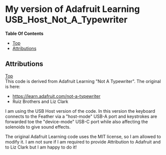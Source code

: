 # My version of Adafruit Learning USB_Host_Not_A_Typewriter

**Table Of Contents**
* [Top](#my-version-of-adafruit-learning-usb_host_not_a_typewriter "Top")
* [Attributions](#attributions "Attributions")

## Attributions
[Top](#my-version-of-adafruit-learning-usb_host_not_a_typewriter "Top")<br>
This code is derived from Adafruit Learning "Not A Typewriter". The original is here:

- https://learn.adafruit.com/not-a-typewriter
- Ruiz Brothers and Liz Clark

I am using the USB Host version of the code. In this version the keyboard connects to the Feather via a "host-mode" USB-A port and keystrokes are forwarded toe the "device-mode" USB-C port while also affecting the solenoids to give sound effects.

The original Adafruit Learning code uses the MIT license, so I am allowed to modify it. I am not sure if I am required to provide Attribution to Adafruit and to Liz Clark but I am happy to do it!


